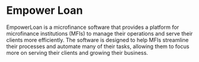 # Empower Loan
EmpowerLoan is a microfinance software that provides a platform for microfinance institutions (MFIs) to manage their operations and serve their clients more efficiently. The software is designed to help MFIs streamline their processes and automate many of their tasks, allowing them to focus more on serving their clients and growing their business.
